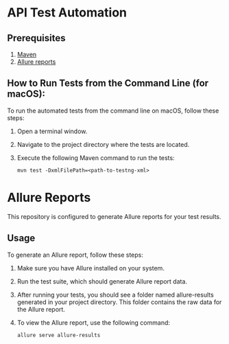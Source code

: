 # API Test Automation

## Prerequisites

1. [Maven](https://maven.apache.org/download.cgi)
2. [Allure reports](https://docs.qameta.io/allure/#_installing_a_commandline)

## How to Run Tests from the Command Line (for macOS):

To run the automated tests from the command line on macOS, follow these steps:

1. Open a terminal window.

2. Navigate to the project directory where the tests are located.

3. Execute the following Maven command to run the tests:

   ```shell
   mvn test -DxmlFilePath=<path-to-testng-xml>

# Allure Reports

This repository is configured to generate Allure reports for your test results.

## Usage

To generate an Allure report, follow these steps:

1. Make sure you have Allure installed on your system. 

2. Run the test suite, which should generate Allure report data.

3. After running your tests, you should see a folder named allure-results generated in your project directory. This folder contains the raw data for the Allure report.

4. To view the Allure report, use the following command:
   ```shell
   allure serve allure-results

